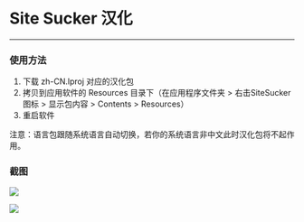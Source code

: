 # Site Sucker 汉化
- - - -

### 使用方法
1. 下载 zh-CN.lproj 对应的汉化包
2. 拷贝到应用软件的 Resources 目录下（在应用程序文件夹 > 右击SiteSucker图标 > 显示包内容 > Contents >  Resources）
3. 重启软件

注意：语言包跟随系统语言自动切换，若你的系统语言非中文此时汉化包将不起作用。

### 截图

![](https://github.com/hlcc/Mac-App-translate/blob/master/Site%20Sucker/ver.2.10.1/Screenshots01.png?raw=true)


![](https://github.com/hlcc/Mac-App-translate/blob/master/Site%20Sucker/ver.2.10.1/Screenshots02.png?raw=true)


